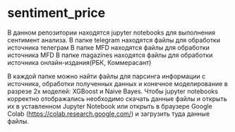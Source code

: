 # sentiment_price
В данном репозитории находятся jupyter notebooks для выполнения сентимент анализа.
В папке telegram находятся файлы для обработки источника телеграм
В папке MFD находятся файлы для обработки источника MFD
В папке magazines находятся файлы для обработки источника онлайн-издания(РБК, Коммерасант)

В каждой папке можно найти файлы для парсинга информации с источника, обработки полученных данных и конечное моделирование в разрезе 2х моделей: XGBoost и Naive Bayes.
Чтобы jupyter notebooks корректно отображались необходимо скачать данные файлы и открыть их в уставленном Jupyter Notebook или открыть в браузере Google Colab (https://colab.research.google.com/) и загрузить туда данные файлы.

